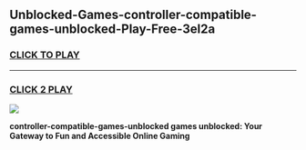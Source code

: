 
## Unblocked-Games-controller-compatible-games-unblocked-Play-Free-3el2a
<h3>
<a href="https://premium76.site?title=controller-compatible-games-unblocked&ref=10A">CLICK TO PLAY</a></h3>
<hr>

<h3>
<a href="https://premium76.site?title=controller-compatible-games-unblocked&ref=10A">CLICK 2 PLAY</a>
  
</h3>

<a href="https://premium76.site?title=controller-compatible-games-unblocked&ref=10A"><img src="https://clearcache.store/games.png"></a>


**controller-compatible-games-unblocked games unblocked: Your Gateway to Fun and Accessible Online Gaming**
